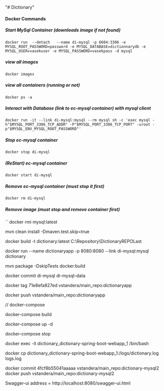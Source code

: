 "# Dictionary" 

#### Docker Commands
##### Start MySql Container (downloads image if not found)
``
docker run  --detach   --name di-mysql -p 6604:3306 -e MYSQL_ROOT_PASSWORD=password -e MYSQL_DATABASE=dictionnarydb -e MYSQL_USER=vasekuser -e MYSQL_PASSWORD=vasekpass -d mysql
``

##### view all images
``
docker images
``

##### view all containers (running or not)
``
docker ps -a
``
##### Interact with Database (link to ec-mysql container) with mysql client
``
docker run -it --link di-mysql:mysql --rm mysql sh -c 'exec mysql -h"$MYSQL_PORT_3306_TCP_ADDR" -P"$MYSQL_PORT_3306_TCP_PORT" -uroot -p"$MYSQL_ENV_MYSQL_ROOT_PASSWORD"'
``
##### Stop ec-mysql container
``
docker stop di-mysql
``
##### (ReStart) ec-mysql container
``
docker start di-mysql
``
##### Remove ec-mysql container (must stop it first)
``
docker rm di-mysql
``
##### Remove image (must stop and remove container first)
``
docker rmi mysql:latest


mvn clean install -Dmaven.test.skip=true

docker build -t dictionary:latest C:\Repository\DictionaryREPOLast

docker run --name dictionaryapp -p 8080:8080 --link di-mysql:mysql dictionary

mvn package -DskipTests docker:build 

docker commit di-mysql di-mysql-data

docker tag 71e8efa827ed vstandera/main_repo:dictionaryapp

docker push vstandera/main_repo:dictionaryapp

// docker-compose
 
docker-compose build

docker-compose up -d

docker-compose stop

docker exec -it dictionary_dictionary-spring-boot-webapp_1  /bin/bash

docker cp dictionary_dictionary-spring-boot-webapp_1:/logs/dictionary.log logs.log

docker commit 4fcf8b55041aaaaa vstandera/main_repo:dictionary-mysql2
docker push vstandera/main_repo:dictionary-mysql2

Swagger-ui
address = http://localhost:8080/swagger-ui.html